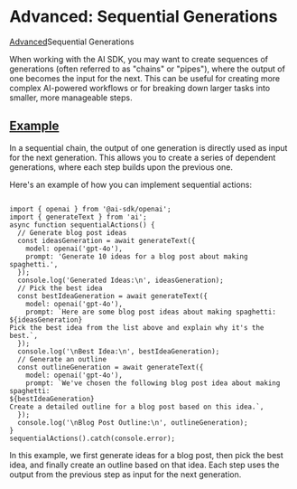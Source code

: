 # Advanced: Sequential Generations
[Advanced](https://ai-sdk.dev/docs/advanced)Sequential Generations

When working with the AI SDK, you may want to create sequences of generations (often referred to as "chains" or "pipes"), where the output of one becomes the input for the next. This can be useful for creating more complex AI-powered workflows or for breaking down larger tasks into smaller, more manageable steps.

[Example](#example)
-------------------

In a sequential chain, the output of one generation is directly used as input for the next generation. This allows you to create a series of dependent generations, where each step builds upon the previous one.

Here's an example of how you can implement sequential actions:

```

import { openai } from '@ai-sdk/openai';
import { generateText } from 'ai';
async function sequentialActions() {
  // Generate blog post ideas
  const ideasGeneration = await generateText({
    model: openai('gpt-4o'),
    prompt: 'Generate 10 ideas for a blog post about making spaghetti.',
  });
  console.log('Generated Ideas:\n', ideasGeneration);
  // Pick the best idea
  const bestIdeaGeneration = await generateText({
    model: openai('gpt-4o'),
    prompt: `Here are some blog post ideas about making spaghetti:
${ideasGeneration}
Pick the best idea from the list above and explain why it's the best.`,
  });
  console.log('\nBest Idea:\n', bestIdeaGeneration);
  // Generate an outline
  const outlineGeneration = await generateText({
    model: openai('gpt-4o'),
    prompt: `We've chosen the following blog post idea about making spaghetti:
${bestIdeaGeneration}
Create a detailed outline for a blog post based on this idea.`,
  });
  console.log('\nBlog Post Outline:\n', outlineGeneration);
}
sequentialActions().catch(console.error);
```


In this example, we first generate ideas for a blog post, then pick the best idea, and finally create an outline based on that idea. Each step uses the output from the previous step as input for the next generation.